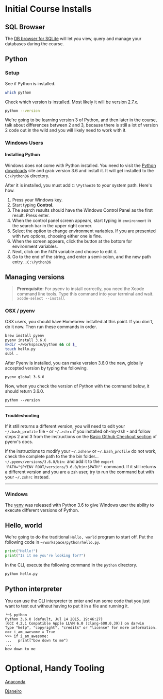 # Initial Course Installs

## SQL Browser

The [DB browser for SQLite](http://sqlitebrowser.org/) will let you view, query and manage your databases during the course.

## Python

### Setup

See if Python is installed.

```bash
which python
```

Check which version is installed. Most likely it will be version 2.7.x.

```bash
python --version
```

We're going to be learning version 3 of Python, and then later in the course, talk about differences between 2 and 3, because there is still a lot of version 2 code out in the wild and you will likely need to work with it.

### Windows Users

#### Installing Python

Windows does not come with Python installed. You need to visit the [Python downloads](https://www.python.org/downloads/) site and grab version 3.6 and install it. It will get installed to the `C:\Python36` directory.

After it is installed, you must add `C:\Python36` to your system path. Here's how.

1. Press your Windows key.
2. Start typing **Control**.
3. The search results should have the Windows Control Panel as the first result. Press enter.
4. When the control panel screen appears, start typing in `environment` in the search bar in the upper right corner.
5. Select the option to change environment variables. If you are presented with two options, choosing either one is fine.
6. When the screen appears, click the button at the bottom for environment variables.
7. Next, click on the `PATH` variable and choose to edit it.
8. Go to the end of the string, and enter a semi-colon, and the new path entry. `;C:\Python36`

## Managing versions

> **Prerequisite:** For pyenv to install correctly, you need the Xcode command line tools. Type this command into your terminal and wait. `xcode-select --install`

### OSX / pyenv

OSX users, you should have Homebrew installed at this point. If you don't, do it now. Then run these commands in order.

```bash
brew install pyenv
pyenv install 3.6.0
mkdir ~/workspace/python && cd $_
touch hello.py
subl .
```

After Pyenv is installed, you can make version 3.6.0 the new, globally accepted version by typing the following.

```
pyenv global 3.6.0
```

Now, when you check the version of Python with the command below, it should return 3.6.0.

```
python --version
```

---

#### Troubleshooting

If it still returns a different version, you will need to edit your `~/.bash_profile` file - or `~/.zshrc` if you installed oh-my-zsh - and follow steps 2 and 3 from the instructions on the [Basic Github Checkout section](https://github.com/yyuu/pyenv#basic-github-checkout) of pyenv's docs.

If the instructions to modify your `~/.zshenv` or `~/.bash_profile` do not work, check the complete path to the the bin folder... `~/.pyenv/versions/3.6.0/bin:` and add it to the `export 'PATH="$PYENV_ROOT/versions/3.6.0/bin:$PATH"'` command. If it still returns a different version and you are a `zsh` user, try to run the command but with your `~/.zshrc` instead.

---

### Windows

The [venv](https://docs.python.org/3/library/venv.html#module-venv) was released with Python 3.6 to give Windows user the ability to execute different versions of Python.

## Hello, world

We're going to do the traditional `Hello, world` program to start off. Put the following code in `~/workspace/python/hello.py`.

```python
print("Hello!")
print("Is it me you're looking for?")
```

In the CLI, execute the following command in the `python` directory.

```bash
python hello.py
```

## Python interpreter

You can use the CLI interpreter to enter and run some code that you just want to test out without having to put it in a file and running it.

```
╰─$ python
Python 3.6.0 (default, Jul 14 2015, 19:46:27)
[GCC 4.2.1 Compatible Apple LLVM 6.0 (clang-600.0.39)] on darwin
Type "help", "copyright", "credits" or "license" for more information.
>>> i_am_awesome = True
>>> if i_am_awesome:
...   print("bow down to me")
...
bow down to me
```

# Optional, Handy Tooling

[Anaconda](https://packagecontrol.io/packages/Anaconda)

[Djaneiro](https://github.com/squ1b3r/Djaneiro)

